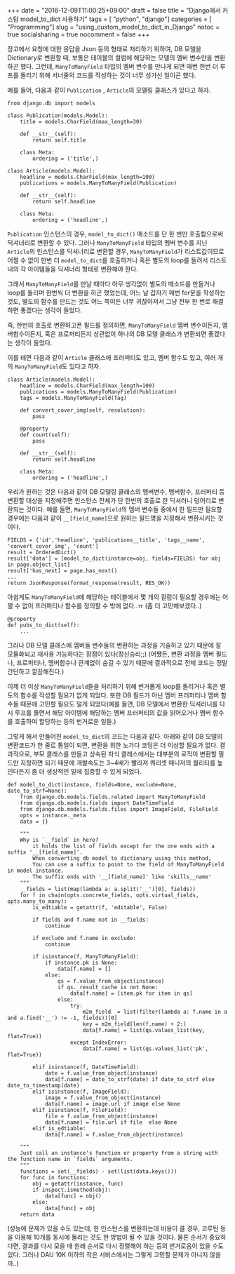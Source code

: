 +++
date          = "2016-12-09T11:00:25+09:00"
draft         = false
title         = "Django에서 커스텀 model_to_dict 사용하기"
tags          = [ "python", "django"]
categories    = [ "Programming"]
slug          = "using_custom_model_to_dict_in_Django"
notoc         = true
socialsharing = true
nocomment     = false
+++

장고에서 요청에 대한 응답을 Json 등의 형태로 처리하기 위하여, DB 모델을 Dictionary로 변환할 때, 보통은 테이블의 컬럼에 해당하는 모델의 멤버 변수만을 변환하곤 했다. 그런데, `ManyToManyField` 타입의 멤버 변수를 만나게 되면 매번 한번 더 루프를 돌리기 위해 서너줄의 코드를 작성하는 것이 너무 성가신 일이곤 했다.

예를 들어, 다음과 같이 `Publication` , `Article`의 모델링 클래스가
있다고 하자.

    from django.db import models

    class Publication(models.Model):
        title = models.CharField(max_length=30)

        def __str__(self):
            return self.title

        class Meta:
            ordering = ('title',)

    class Article(models.Model):
        headline = models.CharField(max_length=100)
        publications = models.ManyToManyField(Publication)

        def __str__(self):
            return self.headline

        class Meta:
            ordering = ('headline',)


`Publication` 인스턴스의 경우, `model_to_dict()` 메소드를 단 한 번만 호출함으로써 딕셔너리로 변환할 수 있다. 그러나 `ManyToManyField` 타입의 멤버 변수를 지닌 `Article`의 인스턴스를 딕셔너리로 변환할 경우, `ManyToManyField`가 리스트값이므로 어쩔 수 없이 한번 더 `model_to_dict`를 호출하거나 혹은 별도의 loop를 돌려서 리스트 내의 각 아이템들을 딕셔너리 형태로 변환해야 한다.

그래서 `ManyToManyField`를 만날 때마다 아무 생각없이 별도의 메소드를 만들거나 loop를 돌리며 한번씩 더 변환을 하곤 했었는데, 어느 날 갑자기 매번 for문을 작성하는 것도, 별도의 함수를 만드는 것도 어느 쪽이든 너무 귀찮아져서 그냥 전부 한 번로 해결하면 좋겠다는 생각이 들었다.

즉, 한번의 호출로 변환하고픈 필드를 정의하면, `ManyToManyField` 멤버 변수이든지, 멤버함수이든지, 혹은 프로퍼티든지 상관없이 하나의 DB 모델 클래스가 변환되면 좋겠다는 생각이 들었다.

이를 테면 다음과 같이 `Article` 클래스에 프러퍼티도 있고, 멤버 함수도 있고, 여러 개의 `ManyToManyField`도 있다고 하자.

    class Article(models.Model):
        headline = models.CharField(max_length=100)
        publications = models.ManyToManyField(Publication)
        tags = models.ManyToManyField(Tag)

        def convert_cover_img(self, resolution):
            pass

        @property
        def count(self):
            pass

        def __str__(self):
            return self.headline

        class Meta:
            ordering = ('headline',)


우리가 원하는 것은 다음과 같이 DB 모델링 클래스의 멤버변수, 멤버함수, 프러퍼티 등 변환할 대상을 지정해주면 인스턴스 전체가 단 한번의 호출로 한 딕셔러니 덩어리로 변환되는 것이다. 예를 들면, `ManyToManyField`의 멤버 변수들 중에서 한 필드만 필요할 경우에는 다음과 같이 `__[field_name]`으로 원하는 필드명을 지정해서 변환시키는 것이다.

    FIELDS = {'id','headline', 'publications__title', 'tags__name', 'convert_cover_img', 'count']
    result = OrderedDict()
    result['data'] = [model_to_dict(instance=obj, fields=FIELDS) for obj in page.object_list]
    result['has_next] = page.has_next()
    ...
    return JsonResponse(format_response(result, RES_OK))


아쉽게도 `ManyToManyField`에 해당하는 테이블에서 몇 개의 컬럼이 필요할 경우에는 어쩔 수 없이 프러퍼티나 함수를 정의할 수 밖에 없다..ㅠ (좀 더 고민해보겠다..)

    @property
    def pubs_to_dict(self):
        ...

그러나 DB 모델 클래스에 멤버들 변수들의 변환하는 과정을 기술하고 있기 때문에 잘 모듈화되고 재사용 가능하다는 장점이 있다(정신승리;;) (어쨌든, 변환 과정을 멤버 필드나, 프로퍼티나, 멤버함수나 관계없이 숨길 수 있기 때문에 결과적으로 전체 코드는 정말 간단하고 깔끔해진다.)


이제 더 이상 `ManyToManyField`들을 처리하기 위해 번거롭게 loop를 돌리거나 혹은 별도의 함수를 작성할 필요가 없게 되었다. 또한 DB 필드가 아닌 멤버 프러퍼티나 멤버 함수들 때문에 고민할 필요도 덜게 되었다(예를 들면, DB 모델에서 변환한 딕셔러니를 다시 루프를 돌면서 해당 아이템에 해당하는 멤버 프러퍼티의 값을 읽어오거나 멤버 함수를 호출하여 할당하는 등의 번거로운 일들.)

그렇게 해서 만들어진 `model_to_dict`의 코드는 다음과 같다. 아래와 같이 DB 모델의 변환코드가 한 줄로 통일이 되면, 변환을 위한 노가다 코딩은 더 이상할 필요가 없다. 결과적으로, 부모 클래스를 만들고 상속된 자식 클래스에서는 대부분의 로직이 변환할 필드만 지정하면 되기 때문에 개발속도는 3~4배가 빨라져 쿼리셋 매니저의 퀄리티를 높인다든지 좀 더 생상적인 일에 집중할 수 있게 되었다.

    def model_to_dict(instance, fields=None, exclude=None, date_to_strf=None):
        from django.db.models.fields.related import ManyToManyField
        from django.db.models.fields import DateTimeField
        from django.db.models.fields.files import ImageField, FileField
        opts = instance._meta
        data = {}

        """
        Why is `__field` in here?
            it holds the list of fields except for the one ends with a suffix '__[field_name]'.
            When converting db model to dictionary using this method,
            You can use a suffix to point to the field of ManyToManyField in model instance.
            The suffix ends with '__[field_name]' like 'skills__name'
        """
        __fields = list(map(lambda a: a.split('__')[0], fields))
        for f in chain(opts.concrete_fields, opts.virtual_fields, opts.many_to_many):
            is_edtiable = getattr(f, 'editable', False)

            if fields and f.name not in __fields:
                continue

            if exclude and f.name in exclude:
                continue

            if isinstance(f, ManyToManyField):
                if instance.pk is None:
                    data[f.name] = []
                else:
                    qs = f.value_from_object(instance)
                    if qs._result_cache is not None:
                        data[f.name] = [item.pk for item in qs]
                    else:
                        try:
                            m2m_field  = list(filter(lambda a: f.name in a and a.find('__') != -1, fields))[0]
                            key = m2m_field[len(f.name) + 2:]
                            data[f.name] = list(qs.values_list(key, flat=True))
                        except IndexError:
                            data[f.name] = list(qs.values_list('pk', flat=True))

            elif isinstance(f, DateTimeField):
                date = f.value_from_object(instance)
                data[f.name] = date_to_strf(date) if date_to_strf else date_to_timestamp(date)
            elif isinstance(f, ImageField):
                image = f.value_from_object(instance)
                data[f.name] = image.url if image else None
            elif isinstance(f, FileField):
                file = f.value_from_object(instance)
                data[f.name] = file.url if file  else None
            elif is_edtiable:
                data[f.name] = f.value_from_object(instance)

        """
        Just call an instance's function or property from a string with the function name in `fields` arguments.
        """
        functions = set(__fields) - set(list(data.keys()))
        for func in functions:
            obj = getattr(instance, func)
            if inspect.ismethod(obj):
                data[func] = obj()
            else:
                data[func] = obj
        return data

(성능에 문제가 있을 수도 있는데, 한 인스턴스를 변환하는데 비용이 클 경우, 코루틴 등을 이용해 10개를 동시에 돌리는 것도 한 방법이 될 수 있을 것이다. 물론 순서가 중요하다면, 결과를 다시 모을 때 원래 순서로 다시 정렬해야 하는 등의 번거로움이 있을 수도 있다. 그러나 DAU 10K 이하의 작은 서비스에서는 그렇게 고민할 문제가 아니지 않을까..)
